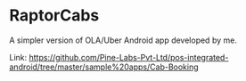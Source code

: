 # RaptorCabs

A simpler version of OLA/Uber Android app developed by me.

Link:
https://github.com/Pine-Labs-Pvt-Ltd/pos-integrated-android/tree/master/sample%20apps/Cab-Booking
